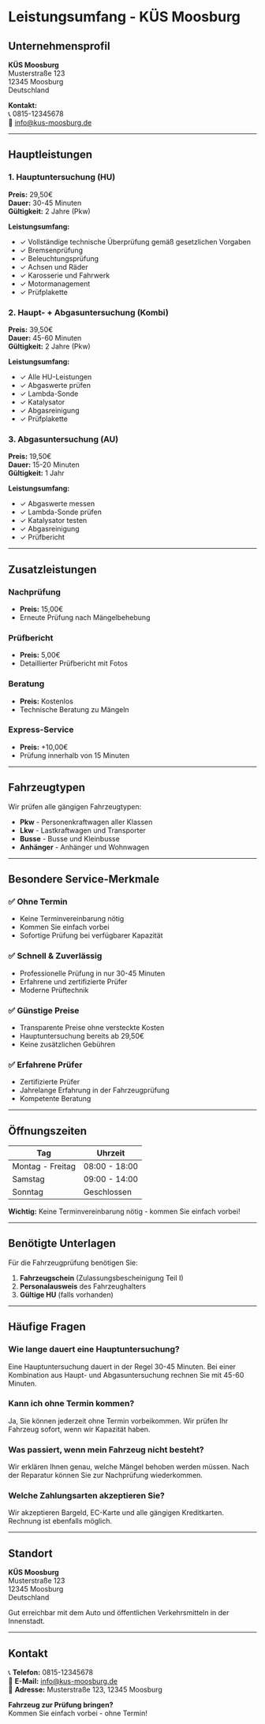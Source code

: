 # Leistungsumfang - KÜS Moosburg

## Unternehmensprofil

**KÜS Moosburg**  
Musterstraße 123  
12345 Moosburg  
Deutschland

**Kontakt:**  
📞 0815-12345678  
📧 info@kus-moosburg.de

---

## Hauptleistungen

### 1. Hauptuntersuchung (HU)

**Preis:** 29,50€  
**Dauer:** 30-45 Minuten  
**Gültigkeit:** 2 Jahre (Pkw)

**Leistungsumfang:**

- ✓ Vollständige technische Überprüfung gemäß gesetzlichen Vorgaben
- ✓ Bremsenprüfung
- ✓ Beleuchtungsprüfung
- ✓ Achsen und Räder
- ✓ Karosserie und Fahrwerk
- ✓ Motormanagement
- ✓ Prüfplakette

### 2. Haupt- + Abgasuntersuchung (Kombi)

**Preis:** 39,50€  
**Dauer:** 45-60 Minuten  
**Gültigkeit:** 2 Jahre (Pkw)

**Leistungsumfang:**

- ✓ Alle HU-Leistungen
- ✓ Abgaswerte prüfen
- ✓ Lambda-Sonde
- ✓ Katalysator
- ✓ Abgasreinigung
- ✓ Prüfplakette

### 3. Abgasuntersuchung (AU)

**Preis:** 19,50€  
**Dauer:** 15-20 Minuten  
**Gültigkeit:** 1 Jahr

**Leistungsumfang:**

- ✓ Abgaswerte messen
- ✓ Lambda-Sonde prüfen
- ✓ Katalysator testen
- ✓ Abgasreinigung
- ✓ Prüfbericht

---

## Zusatzleistungen

### Nachprüfung

- **Preis:** 15,00€
- Erneute Prüfung nach Mängelbehebung

### Prüfbericht

- **Preis:** 5,00€
- Detaillierter Prüfbericht mit Fotos

### Beratung

- **Preis:** Kostenlos
- Technische Beratung zu Mängeln

### Express-Service

- **Preis:** +10,00€
- Prüfung innerhalb von 15 Minuten

---

## Fahrzeugtypen

Wir prüfen alle gängigen Fahrzeugtypen:

- **Pkw** - Personenkraftwagen aller Klassen
- **Lkw** - Lastkraftwagen und Transporter
- **Busse** - Busse und Kleinbusse
- **Anhänger** - Anhänger und Wohnwagen

---

## Besondere Service-Merkmale

### ✅ Ohne Termin

- Keine Terminvereinbarung nötig
- Kommen Sie einfach vorbei
- Sofortige Prüfung bei verfügbarer Kapazität

### ✅ Schnell & Zuverlässig

- Professionelle Prüfung in nur 30-45 Minuten
- Erfahrene und zertifizierte Prüfer
- Moderne Prüftechnik

### ✅ Günstige Preise

- Transparente Preise ohne versteckte Kosten
- Hauptuntersuchung bereits ab 29,50€
- Keine zusätzlichen Gebühren

### ✅ Erfahrene Prüfer

- Zertifizierte Prüfer
- Jahrelange Erfahrung in der Fahrzeugprüfung
- Kompetente Beratung

---

## Öffnungszeiten

| Tag              | Uhrzeit       |
| ---------------- | ------------- |
| Montag - Freitag | 08:00 - 18:00 |
| Samstag          | 09:00 - 14:00 |
| Sonntag          | Geschlossen   |

**Wichtig:** Keine Terminvereinbarung nötig - kommen Sie einfach vorbei!

---

## Benötigte Unterlagen

Für die Fahrzeugprüfung benötigen Sie:

1. **Fahrzeugschein** (Zulassungsbescheinigung Teil I)
2. **Personalausweis** des Fahrzeughalters
3. **Gültige HU** (falls vorhanden)

---

## Häufige Fragen

### Wie lange dauert eine Hauptuntersuchung?

Eine Hauptuntersuchung dauert in der Regel 30-45 Minuten. Bei einer Kombination aus Haupt- und Abgasuntersuchung rechnen Sie mit 45-60 Minuten.

### Kann ich ohne Termin kommen?

Ja, Sie können jederzeit ohne Termin vorbeikommen. Wir prüfen Ihr Fahrzeug sofort, wenn wir Kapazität haben.

### Was passiert, wenn mein Fahrzeug nicht besteht?

Wir erklären Ihnen genau, welche Mängel behoben werden müssen. Nach der Reparatur können Sie zur Nachprüfung wiederkommen.

### Welche Zahlungsarten akzeptieren Sie?

Wir akzeptieren Bargeld, EC-Karte und alle gängigen Kreditkarten. Rechnung ist ebenfalls möglich.

---

## Standort

**KÜS Moosburg**  
Musterstraße 123  
12345 Moosburg  
Deutschland

Gut erreichbar mit dem Auto und öffentlichen Verkehrsmitteln in der Innenstadt.

---

## Kontakt

📞 **Telefon:** 0815-12345678  
📧 **E-Mail:** info@kus-moosburg.de  
📍 **Adresse:** Musterstraße 123, 12345 Moosburg

**Fahrzeug zur Prüfung bringen?**  
Kommen Sie einfach vorbei - ohne Termin!
